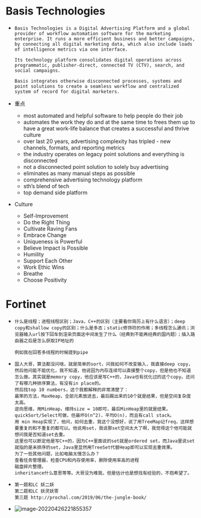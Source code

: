 # Basis Technologies

- ```
  Basis Technologies is a Digital Advertising Platform and a global provider of workflow automation software for the marketing enterprise. It runs a more efficient business and better campaigns, by connecting all digital marketing data, which also include loads of intelligence metrics via one interface.
  
  Its technology platform consolidates digital operations across programmatic, publisher-direct, connected TV (CTV), search, and social campaigns. 
  
  Basis integrates otherwise disconnected processes, systems and point solutions to create a seamless workflow and centralized system of record for digital marketers.
  ```

- 重点

  - most automated and helpful software to help people do their job
  - automates the work they do and at the same time to frees them up to have a great work-life balance that creates a successful and thrive culture
  - over last 20 years, advertising complexity  has tripled - new channels, formats, and reporting metrics
  - the industry operates on legacy point solutions and everything is disconnected
  - not a disconnected point solution to solely buy advertising
  - eliminates as many manual steps as possible
  - comprehensive advertising technology platform
  - sth’s blend of tech
  - top demand side platform

- Culture

  - Self-Improvement 
  - Do the Right Thing 
  - Cultivate Raving Fans 
  - Embrace Change 
  - Uniqueness is Powerful 
  - Believe Impact is Possible 
  - Humility 
  - Support Each Other 
  - Work Ethic Wins 
  - Breathe 
  - Choose Positivity



# Fortinet

- ```
  什么是线程；进程线程区别；Java，C++的区别（主要看你简历上有什么语言）；deep copy和shallow copy的区别；什么是多态；static修饰符的作用；多线程怎么通讯；浏览器输入url按下回车到渲染页面这中间发生了什么（经典到不能再经典的国内题）；插入路由器之后是怎么获取IP地址的
  
  例如我在回答多线程的时候提到pipe
  ```

- ```
  国人大哥，算法都没问啥，就是简单的sort，问我如何不改变输入，我直接deep copy，然后他问能不能优化，我不知道，他说因为内存连续可以直接整个copy，但是他也不知道怎么做。其实就是memory copy，他应该是写C++的，Java也有优化过的这个copy。还问了有哪几种排序算法，有没有in place的。
  然后找top 10 numbers，这个我都解释的非常清楚了：
  最笨的方法，MaxHeap，全部元素放进去，最后踢出来的10个就是结果，但是空间复杂度太高。
  逆向思维，用MinHeap，维持size = 10即可，最后MinHeap里的就是结果。
  quickSort/Select可做，但最坏O(n^2)，平均O(n)，而且有call stack。
  用 min Heap实现了，他问，如何去重，我这个没想好，说了用TreeMap记freq，这样想要重复的和不重复的都可以。他说用set，我说那set空间太大了啊，我觉得这个他可能就想问我是否知道set去重。
  这里也可以断定他是写C++的，因为C++里面说的set就是ordered set，而Java里说set就指的是未排序的set，Java里显然用TreeSet代替Heap‍‌‍‌‍‌‌‌‌‍‌‍‌‌‍‍‍‌‌‌即可以实现去重效果。
  为了一些其他问题，比如电脑太慢怎么办？
  查看任务管理器，检查CPU和内存使用率，删除使用率高的进程
  磁盘碎片整理。
  inheritance什么意思等等。大哥没为难我，但是估计也是想找有经验的，不抱希望了。
  ```

- ```
  第一题和LC 妖二妖
  第二题和LC 妖灵妖零
  第三题 http://prochal.com/2019/06/the-jungle-book/
  ```

- ![image-20220426221855357](https://raw.githubusercontent.com/TWDH/Leetcode-From-Zero/pictures/img/image-20220426221855357.png)